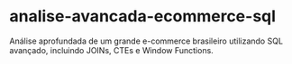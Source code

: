 # analise-avancada-ecommerce-sql
Análise aprofundada de um grande e-commerce brasileiro utilizando SQL avançado, incluindo JOINs, CTEs e Window Functions.
